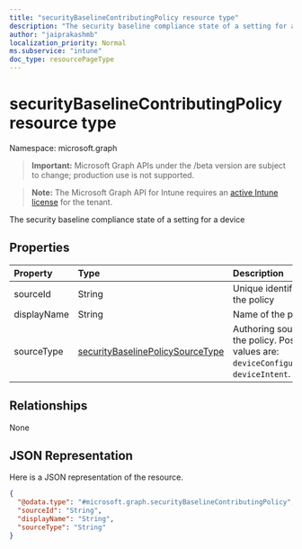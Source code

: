 ```yaml
---
title: "securityBaselineContributingPolicy resource type"
description: "The security baseline compliance state of a setting for a device"
author: "jaiprakashmb"
localization_priority: Normal
ms.subservice: "intune"
doc_type: resourcePageType
---
```


# securityBaselineContributingPolicy resource type

Namespace: microsoft.graph

> **Important:** Microsoft Graph APIs under the /beta version are subject to change; production use is not supported.

> **Note:** The Microsoft Graph API for Intune requires an [active Intune license](https://go.microsoft.com/fwlink/?linkid=839381) for the tenant.

The security baseline compliance state of a setting for a device

## Properties
|Property|Type|Description|
|:---|:---|:---|
|sourceId|String|Unique identifier of the policy|
|displayName|String|Name of the policy|
|sourceType|[securityBaselinePolicySourceType](../resources/intune-deviceintent-securitybaselinepolicysourcetype.md)|Authoring source of the policy. Possible values are: `deviceConfiguration`, `deviceIntent`.|

## Relationships
None

## JSON Representation
Here is a JSON representation of the resource.
<!-- {
  "blockType": "resource",
  "@odata.type": "microsoft.graph.securityBaselineContributingPolicy"
}
-->
``` json
{
  "@odata.type": "#microsoft.graph.securityBaselineContributingPolicy",
  "sourceId": "String",
  "displayName": "String",
  "sourceType": "String"
}
```
